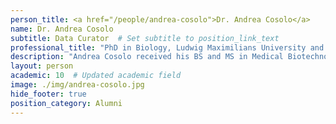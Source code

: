 ```yaml
---
person_title: <a href="/people/andrea-cosolo">Dr. Andrea Cosolo</a>
name: Dr. Andrea Cosolo
subtitle: Data Curator  # Set subtitle to position_link_text
professional_title: "PhD in Biology, Ludwig Maximilians University and IMPRS-LS, Munich (Germany), Data Curator, 4D Nucleome DCIC (2019-2023), Roche, Scientist"
description: "Andrea Cosolo received his BS and MS in Medical Biotechnology from the University of Udine (Italy), and his PhD in Biology from the Ludwig-Maximilians University of Munich (Germany). During his doctoral training as a fellow of the International Max Planck Research School, he studied tissue regeneration and the signaling pathways implicated in tissue stress responses. Andrea then joined the Park Lab as Data Curator with the 4D Nucleome Data Coordination and Integration Center. His interests include microscopy and spatial omics technologies and standards for FAIR data sharing."
layout: person
academic: 10  # Updated academic field
image: ./img/andrea-cosolo.jpg
hide_footer: true
position_category: Alumni
---
```

